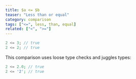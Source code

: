 ```yaml
---
title: $a <= $b
teaser: "Less than or equal"
category: comparison
tags: ["<=", less, than, equal]
related: ["<", ">="]
---
```


```php
2 <= 3; // true
2 <= 2; // true
```

This comparison uses loose type checks and juggles types:

```php
2 <= 2.0; // true
2 <= '2'; // true
```
